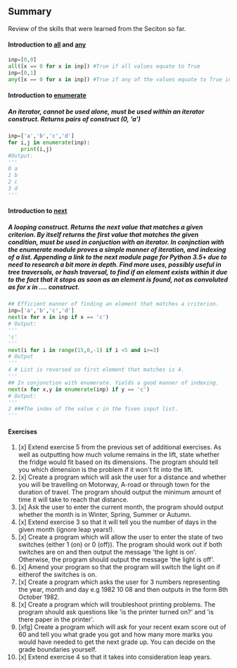 ## Summary 
Review of the skills that were learned from the Seciton so far.
#### Introduction to [all](https://docs.python.org/3.6/library/functions.html#all) and [any](https://docs.python.org/3.6/library/functions.html#any)
```python
inp=[0,0]
all([x == 0 for x in inp]) #True if all values equate to True
inp=[0,1]
any([x == 0 for x in inp]) #True if any of the values equate to True in input
```
#### Introduction to [enumerate](https://docs.python.org/3.6/library/functions.html#enumerate) 
##### An iterator, cannot be used alone, must be used within an iterator construct. Returns pairs of construct (0, 'a')
```python
inp=['a','b','c','d']
for i,j in enumerate(inp):
    print(i,j)
#Output:
'''
0 a
1 b
2 c
3 d
'''
```
#### Introduction to [next](https://docs.python.org/3.6/library/functions.html#next) 
##### A looping construct. Returns the next value that matches a given criterion. By itself returns the first value that matches the given condition, must be used in conjuction with an iterator. In conjnction with the enumerate module proves a simple manner of iteration, and indexing of a list. Appending a link to the next module page for Python 3.5+ due to need to research a bit more in depth. Find more uses, possibly useful in tree traversals, or hash traversal, to find if an element exists within it due to the fact that it stops as soon as an element is found, not as convoluted as for x in .... construct. 
```python
## Efficient manner of finding an element that matches a criterion.
inp=['a','b','c','d']
next(x for x in inp if x == 'c')
# Output:
'''
'c'
'''
next(i for i in range(15,0,-1) if i <5 and i>=3)
# Output
'''
4 # List is reversed so first element that matches is 4.
'''
## In conjunction with enumerate. Yields a good manner of indexing.
next(x for x,y in enumerate(inp) if y == 'c')
# Output:
'''
2 ###The index of the value c in the fiven input list.
'''
```
#### Exercises
1. [x] Extend exercise 5 from the previous set of additional exercises. As well as outputting how much volume remains in the lift, state whether the fridge would fit based on its dimensions. The program should tell you which dimension is the problem if it won't fit into the lift.
2. [x] Create a program which will ask the user for a distance and whether you will be travelling on Motorway, A-road or through town for the duration of travel. The program should output the minimum amount of time it will take to reach that distance.
3. [x] Ask the user to enter the current month, the program should output whether the month is in Winter, Spring, Summer or Autumn.
4. [x] Extend exercise 3 so that it will tell you the number of days in the given month (ignore leap years!).
5. [x] Create a program which will allow the user to enter the state of two switches (either 1 (on) or 0 (off)). The program should work out if both switches are on and then output the message 'the light is on'. Otherwise, the program should output the message 'the light is off'.
6. [x] Amend your program so that the program will switch the light on if eitherof the switches is on.
7. [x] Create a program which asks the user for 3 numbers representing the year, month and day e.g 1982 10 08 and then outputs in the form 8th October 1982.
8. [x] Create a program which will troubleshoot printing problems. The program should ask questions like 'is the printer turned on?' and 'is there paper in the printer'.
9. [xfg] Create a program which will ask for your recent exam score out of 60 and tell you what grade you got and how many more marks you would have needed to get the next grade up. You can decide on the grade boundaries yourself.
10. [x] Extend exercise 4 so that it takes into consideration leap years.
